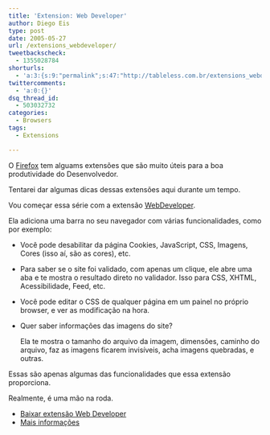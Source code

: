 ```yaml
---
title: 'Extension: Web Developer'
author: Diego Eis
type: post
date: 2005-05-27
url: /extensions_webdeveloper/
tweetbackscheck:
  - 1355028784
shorturls:
  - 'a:3:{s:9:"permalink";s:47:"http://tableless.com.br/extensions_webdeveloper";s:7:"tinyurl";s:26:"http://tinyurl.com/3gjtqks";s:4:"isgd";s:19:"http://is.gd/vHOiva";}'
twittercomments:
  - 'a:0:{}'
dsq_thread_id:
  - 503032732
categories:
  - Browsers
tags:
  - Extensions

---
```

O [Firefox][1] tem alguams extensões que são muito úteis para a boa produtividade do Desenvolvedor.

Tentarei dar algumas dicas dessas extensões aqui durante um tempo.

Vou começar essa série com a extensão [WebDeveloper][2].

<!--more-->Ela adiciona uma barra no seu navegador com várias funcionalidades, como por exemplo:

  * Você pode desabilitar da página Cookies, JavaScript, CSS, Imagens, Cores (isso aí, são as cores), etc.
  * Para saber se o site foi validado, com apenas um clique, ele abre uma aba e te mostra o resultado direto no validador. Isso para CSS, XHTML, Acessibilidade, Feed, etc.
  * Você pode editar o CSS de qualquer página em um painel no próprio browser, e ver as modificação na hora.
  * Quer saber informações das imagens do site?
  
    Ela te mostra o tamanho do arquivo da imagem, dimensões, caminho do arquivo, faz as imagens ficarem invisíveis, acha imagens quebradas, e outras.

Essas são apenas algumas das funcionalidades que essa extensão proporciona.
  
Realmente, é uma mão na roda.

  * [Baixar extensão Web Developer][2]
  * [Mais informações][3]

 [1]: http://www.mozilla.org/products/firefox/
 [2]: http://ftp.mozilla.org/pub/mozilla.org/extensions/web_developer/web_developer-0.9.3-fx.xpi
 [3]: http://chrispederick.com/work/firefox/webdeveloper/